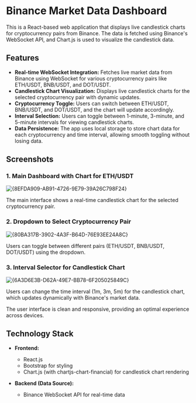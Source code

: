 # Binance Market Data Dashboard

This is a React-based web application that displays live candlestick charts for cryptocurrency pairs from Binance. The data is fetched using Binance's WebSocket API, and Chart.js is used to visualize the candlestick data.

## Features

- **Real-time WebSocket Integration:** Fetches live market data from Binance using WebSocket for various cryptocurrency pairs like ETH/USDT, BNB/USDT, and DOT/USDT.
- **Candlestick Chart Visualization:** Displays live candlestick charts for the selected cryptocurrency pair with dynamic updates.
- **Cryptocurrency Toggle:** Users can switch between ETH/USDT, BNB/USDT, and DOT/USDT, and the chart will update accordingly.
- **Interval Selection:** Users can toggle between 1-minute, 3-minute, and 5-minute intervals for viewing candlestick charts.
- **Data Persistence:** The app uses local storage to store chart data for each cryptocurrency and time interval, allowing smooth toggling without losing data.

## Screenshots

### 1. Main Dashboard with Chart for ETH/USDT

![{8EFDA909-AB91-4726-9E79-39A26C798F24}](https://github.com/user-attachments/assets/6d2ff4bf-8257-4527-92e3-0c25d8db5886)


The main interface shows a real-time candlestick chart for the selected cryptocurrency pair.

### 2. Dropdown to Select Cryptocurrency Pair

![{80BA317B-3902-4A3F-B64D-76E93EE24A8C}](https://github.com/user-attachments/assets/7db3d241-5cb6-4bf2-a4af-48612939dbdc)


Users can toggle between different pairs (ETH/USDT, BNB/USDT, DOT/USDT) using the dropdown.

### 3. Interval Selector for Candlestick Chart

![{6A3D6E3B-D62A-49E7-BB78-6F205025849C}](https://github.com/user-attachments/assets/325fe528-c1a6-4f24-a76f-7c322053b694)


Users can change the time interval (1m, 3m, 5m) for the candlestick chart, which updates dynamically with Binance's market data.


The user interface is clean and responsive, providing an optimal experience across devices.

## Technology Stack

- **Frontend:**
  - React.js
  - Bootstrap for styling
  - Chart.js (with chartjs-chart-financial) for candlestick chart rendering

- **Backend (Data Source):**
  - Binance WebSocket API for real-time data

